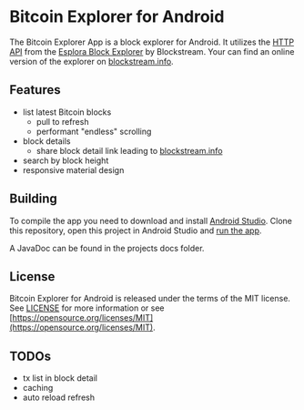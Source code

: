 # Bitcoin Explorer for Android
The Bitcoin Explorer App is a block explorer for Android. It utilizes the [HTTP API](https://github.com/Blockstream/esplora/blob/master/API.md) from the [Esplora Block Explorer](https://github.com/Blockstream/esplora) by Blockstream. Your can find an online version of the explorer on [blockstream.info](https://blockstream.info). 

## Features
- list latest Bitcoin blocks
    - pull to refresh
    - performant "endless" scrolling
- block details
    - share block detail link leading to [blockstream.info](https://blockstream.info)
- search by block height
- responsive material design

## Building
To compile the app you need to download and install [Android Studio](https://developer.android.com/studio). Clone this repository, open this project in Android Studio and [run the app](https://developer.android.com/studio/run).

A JavaDoc can be found in the projects docs folder.

## License
Bitcoin Explorer for Android is released under the terms of the MIT license. See [LICENSE](https://github.com/CandleHater/bitcoin-explorer-android/blob/master/LICENSE) for more information or see [https://opensource.org/licenses/MIT](https://opensource.org/licenses/MIT).

## TODOs
- tx list in block detail
- caching
- auto reload refresh
